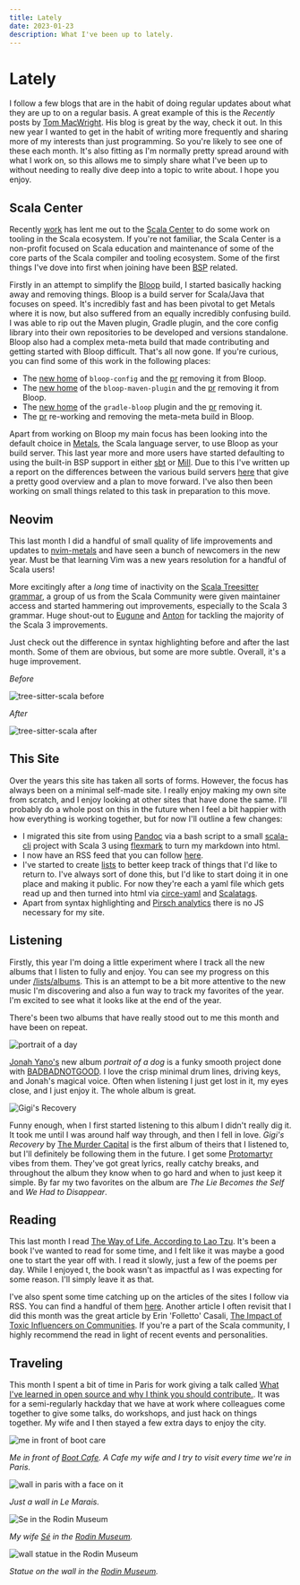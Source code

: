 ```yaml
---
title: Lately
date: 2023-01-23
description: What I've been up to lately.
---
```


# Lately

I follow a few blogs that are in the habit of doing regular updates about what
they are up to on a regular basis. A great example of this is the _Recently_
posts by [Tom MacWright](https://macwright.com/). His blog is great by the way,
check it out. In this new year I wanted to get in the habit of writing more
frequently and sharing more of my interests than just programming. So you're
likely to see one of these each month. It's also fitting as I'm normally pretty
spread around with what I work on, so this allows me to simply share what I've
been up to without needing to really dive deep into a topic to write about. I
hope you enjoy.

## Scala Center

Recently [work](https://lunatech.com/) has lent me out to the [Scala
Center](https://scala.epfl.ch/) to do some work on tooling in the Scala
ecosystem. If you're not familiar, the Scala Center is a non-profit focused
on Scala education and maintenance of some of the core parts of the Scala
compiler and tooling ecosystem. Some of the first things I've dove into first
when joining have been [BSP](https://build-server-protocol.github.io/) related.

Firstly in an attempt to simplify the
[Bloop](https://scalacenter.github.io/bloop/) build, I started basically hacking
away and removing things. Bloop is a build server for Scala/Java that focuses on
speed. It's incredibly fast and has been pivotal to get Metals where it is now,
but also suffered from an equally incredibly confusing build. I was able to rip
out the Maven plugin, Gradle plugin, and the core config library into their own
repositories to be developed and versions standalone. Bloop also had a complex
meta-meta build that made contributing and getting started with Bloop difficult.
That's all now gone. If you're curious, you can find some of this work in the
following places:

- The [new home](https://github.com/scalacenter/bloop-config) of `bloop-config`
  and the [pr](https://github.com/scalacenter/bloop/pull/1868) removing it from
  Bloop.
- The [new home](https://github.com/scalacenter/bloop-maven-plugin) of the
  `bloop-maven-plugin` and the
  [pr](https://github.com/scalacenter/bloop/pull/1948) removing it from Bloop.
- The [new home](https://github.com/scalacenter/gradle-bloop) of the
  `gradle-bloop` plugin and the
  [pr](https://github.com/scalacenter/bloop/pull/1951) removing it.
- The [pr](https://github.com/scalacenter/bloop/pull/1956) re-working and
  removing the meta-meta build in Bloop.

Apart from working on Bloop my main focus has been looking into the default
choice in [Metals](https://scalameta.org/metals/), the Scala language server, to
use Bloop as your build server. This last year more and more users have started
defaulting to using the built-in BSP support in either
[sbt](https://www.scala-sbt.org/) or
[Mill](https://com-lihaoyi.github.io/mill/mill/Intro_to_Mill.html). Due to this
I've written up a report on the differences between the various build servers
[here](https://github.com/scalameta/metals/discussions/4505#discussioncomment-4571546)
that give a pretty good overview and a plan to move forward. I've also then been
working on small things related to this task in preparation to this move.

## Neovim

This last month I did a handful of small quality of life improvements and
updates to [nvim-metals](https://github.com/scalameta/nvim-metals) and have seen
a bunch of newcomers in the new year. Must be that learning Vim was a new years
resolution for a handful of Scala users!

More excitingly after a _long_ time of inactivity on the [Scala Treesitter
grammar](https://github.com/tree-sitter/tree-sitter-scala), a group of us from
the Scala Community were given maintainer access and started hammering out
improvements, especially to the Scala 3 grammar. Huge shout-out to
[Eugune](https://types.pl/@eed3si9n) and
[Anton](https://twitter.com/velvetbaldmime) for tackling the majority of the
Scala 3 improvements.

Just check out the difference in syntax highlighting before and after the last
month. Some of them are obvious, but some are more subtle. Overall, it's a huge
improvement.

_Before_

![tree-sitter-scala before](../images/ts-before.png)

_After_

![tree-sitter-scala after](../images/ts-after.png)

## This Site

Over the years this site has taken all sorts of forms. However, the focus has
always been on a minimal self-made site. I really enjoy making my own site from
scratch, and I enjoy looking at other sites that have done the same. I'll
probably do a whole post on this in the future when I feel a bit happier with
how everything is working together, but for now I'll outline a few changes:

- I migrated this site from using [Pandoc](https://pandoc.org/) via a bash
  script to a small [scala-cli](https://scala-cli.virtuslab.org/) project with
  Scala 3 using [flexmark](https://github.com/vsch/flexmark-java) to turn my
  markdown into html.
- I now have an RSS feed that you can follow [here](../rss.xml).
- I've started to create [lists](../lists) to better keep track of things that
  I'd like to return to. I've always sort of done this, but I'd like to start
  doing it in one place and making it public. For now they're each a yaml file
  which gets read up and then turned into html via
  [circe-yaml](https://github.com/circe/circe-yaml) and
  [Scalatags](https://github.com/com-lihaoyi/scalatags).
- Apart from syntax highlighting and [Pirsch analytics](https://pirsch.io/)
  there is no JS necessary for my site.

## Listening

Firstly, this year I'm doing a little experiment where I track all the new
albums that I listen to fully and enjoy. You can see my progress on this under
[/lists/albums](../lists/albums). This is an attempt to be a bit more attentive to the
new music I'm discovering and also a fun way to track my favorites of the year.
I'm excited to see what it looks like at the end of the year.

There's been two albums that have really stood out to me this month and have
been on repeat.

![portrait of a day](../images/albums/portrait-of-a-dog.jpeg)

[Jonah Yano's](https://jonahyano.bandcamp.com/album/portrait-of-a-dog) new album
_portrait of a dog_ is a funky smooth project done with
[BADBADNOTGOOD](https://tv.badbadnotgood.com/). I love the crisp minimal drum
lines, driving keys, and Jonah's magical voice. Often when listening I just get
lost in it, my eyes close, and I just enjoy it. The whole album is great.

![Gigi's Recovery](../images/albums/gigis-recovery.jpeg)

Funny enough, when I first started listening to this album I didn't really dig
it. It took me until I was around half way through, and then I fell in love.
_Gigi's Recovery_ by [The Murder
Capital](https://themurdercapital.bandcamp.com/album/gigis-recovery) is the
first album of theirs that I listened to, but I'll definitely be following them
in the future. I get some [Protomartyr](https://protomartyrband.com/) vibes from
them. They've got great lyrics, really catchy breaks, and throughout the album
they know when to go hard and when to just keep it simple. By far my two
favorites on the album are _The Lie Becomes the Self_ and _We Had to Disappear_.

## Reading

This last month I read [The Way of Life, According to Lao
Tzu](https://www.goodreads.com/book/show/251651.The_Way_of_Life_According_to_Lao_Tzu).
It's been a book I've wanted to read for some time, and I felt like it was maybe
a good one to start the year off with. I read it slowly, just a few of the poems
per day. While I enjoyed t, the book wasn't as impactful as I was expecting
for some reason. I'll simply leave it as that.

I've also spent some time catching up on the articles of the sites I follow via
RSS. You can find a handful of them [here](../lists/sites). Another article I
often revisit that I did this month was the great article by Erin 'Folletto'
Casali, [The Impact of Toxic Influencers on
Communities](https://intenseminimalism.com/2020/the-impact-of-toxic-influencers-on-communities/).
If you're a part of the Scala community, I highly recommend the read in light of
recent events and personalities.

## Traveling

This month I spent a bit of time in Paris for work giving a talk called [What
I've learned in open source and why I think you should
contribute.](../slides/open-source). It was for a semi-regularly hackday that we have
at work where colleagues come together to give some talks, do workshops, and
just hack on things together. My wife and I then stayed a few extra days to
enjoy the city.

![me in front of boot care](../images/paris-chris.png)

_Me in front of [Boot Cafe](https://www.instagram.com/bootcafe/). A Cafe my wife
and I try to visit every time we're in Paris._

![wall in paris with a face on it](../images/paris-wall.png)

_Just a wall in Le Marais._

![Se in the Rodin Museum](../images/paris-se.png)

_My wife [Sé](https://seyoungkipp.com/current) in the [Rodin Museum](https://www.musee-rodin.fr/en)._

![wall statue in the Rodin Museum](../images/paris-rodin.png)

_Statue on the wall in the [Rodin Museum](https://www.musee-rodin.fr/en)._

